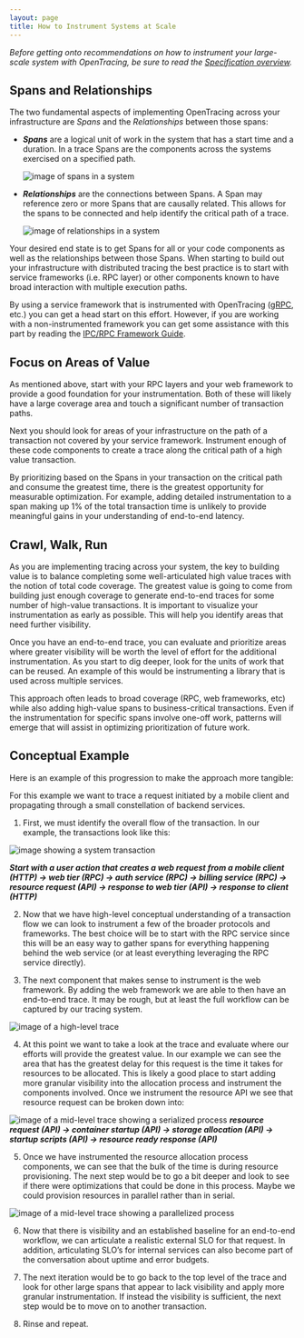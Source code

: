 ```yaml
---
layout: page
title: How to Instrument Systems at Scale
---
```

_Before getting onto recommendations on how to instrument your large-scale system with OpenTracing, be sure to read the [Specification overview](/spec)._

<div id="toc"></div>


## Spans and Relationships

The two fundamental aspects of implementing OpenTracing across your infrastructure are _Spans_ and the _Relationships_ between those spans:

* **_Spans_** are a logical unit of work in the system that has a start time and a duration. In a trace Spans are the components across the systems exercised on a specified path.

  ![image of spans in a system](/Images/OTHT_0.png)

* **_Relationships_** are the connections between Spans. A Span may reference zero or more Spans that are causally related. This allows for the spans to be connected and help identify the critical path of a trace.

  ![image of relationships in a system](/Images/OTHT_1.png)

Your desired end state is to get Spans for all or your code components as well as the relationships between those Spans. When starting to build out your infrastructure with distributed tracing the best practice is to start with service frameworks (i.e. RPC layer) or other components known to have broad interaction with multiple execution paths.

By using a service framework that is instrumented with OpenTracing ([gRPC](https://github.com/grpc/grpc-go), etc.) you can get a head start on this effort. However, if you are working with a non-instrumented framework you can get some assistance with this part by reading the [IPC/RPC Framework Guide](OT_Framework_Guide.md).

## Focus on Areas of Value

As mentioned above, start with your RPC layers and your web framework to provide a good foundation for your instrumentation. Both of these will likely have a large coverage area and touch a significant number of transaction paths.

Next you should look for areas of your infrastructure on the path of a transaction not covered by your service framework. Instrument enough of these code components to create a trace along the critical path of a high value transaction.

By prioritizing based on the Spans in your transaction on the critical path and consume the greatest time, there is the greatest opportunity for measurable optimization. For example, adding detailed instrumentation to a span making up 1% of the total transaction time is unlikely to provide meaningful gains in your understanding of end-to-end latency.

## Crawl, Walk, Run

As you are implementing tracing across your system, the key to building value is to balance completing some well-articulated high value traces with the notion of total code coverage. The greatest value is going to come from building just enough coverage to generate end-to-end traces for some number of high-value transactions. It is important to visualize your instrumentation as early as possible. This will help you identify areas that need further visibility.

Once you have an end-to-end trace, you can evaluate and prioritize areas where greater visibility will be worth the level of effort for the additional instrumentation. As you start to dig deeper, look for the units of work that can be reused. An example of this would be instrumenting a library that is used across multiple services.

This approach often leads to broad coverage (RPC, web frameworks, etc) while also adding high-value spans to business-critical transactions. Even if the instrumentation for specific spans involve one-off work, patterns will emerge that will assist in optimizing prioritization of future work.

## Conceptual Example

Here is an example of this progression to make the approach more tangible:

For this example we want to trace a request initiated by a mobile client and propagating through a small constellation of backend services.

1. First, we must identify the overall flow of the transaction. In our example, the transactions look like this:

  ![image showing a system transaction](/Images/OTHT_2.png)

  **_Start with a user action that creates a web request from a mobile client (HTTP) → web tier (RPC) → auth service (RPC) → billing service (RPC) → resource request (API) → response to web tier (API) → response to client (HTTP)_**

2. Now that we have high-level conceptual understanding of a transaction flow we can look to instrument a few of the broader protocols and frameworks. The best choice will be to start with the RPC service since this will be an easy way to gather  spans for everything happening behind the web service (or at least everything leveraging the RPC service directly).

3. The next component that makes sense to instrument is the web framework. By adding the web framework we are able to then have an end-to-end trace. It may be rough, but at least the full workflow can be captured by our tracing system.

  ![image of a high-level trace](/Images/OTHT_3.png)

4. At this point we want to take a look at the trace and evaluate where our efforts will provide the greatest value. In our example we can see the area that has the greatest delay for this request is the time it takes for resources to be allocated. This is likely a good place to start adding more granular visibility into the allocation process and instrument the components involved. Once we instrument the resource API we see that resource request can be broken down into:

  ![image of a mid-level trace showing a serialized process](/Images/OTHT_4.png)
  **_resource request (API) → container startup (API) → storage allocation (API) → startup scripts (API) → resource ready response (API)_**

5. Once we have instrumented the resource allocation process components, we can see that the bulk of the time is during resource provisioning. The next step would be to go a bit deeper and look to see if there were optimizations that could be done in this process. Maybe we could provision resources in parallel rather than in serial.

  ![image of a mid-level trace showing a parallelized process](/Images/OTHT_5.png)

6. Now that there is visibility and an established baseline for an end-to-end workflow, we can articulate a realistic external SLO for that request. In addition, articulating SLO’s for internal services can also become part of the conversation about uptime and error budgets.

7. The next iteration would be to go back to the top level of the trace and look for other large spans that appear to lack visibility and apply more granular instrumentation. If instead the visibility is sufficient, the next step would be to move on to another transaction.

8. Rinse and repeat.
